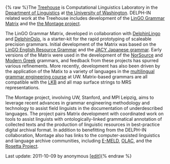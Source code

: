 {% raw %}The [Treehouse](http://depts.washington.edu/uwcl/) is Computational
Linguistics Laboratory in the [Department of
Linguistics](http://depts.washington.edu/lingweb) at [the University of
Washington](http://www.washington.edu). DELPH-IN related work at the
Treehouse includes development of the [LinGO Grammar
Matrix](http://www.delph-in.net/matrix) and the [the Montage
project](http://depts.washington.edu/uwcl/Montage).

The LinGO Grammar Matrix, developed in collaboration with
[DelphinLingo](https://blog.inductorsoftware.com/docsproto/missing/DelphinLingo) and [DelphinOslo](https://blog.inductorsoftware.com/docsproto/missing/DelphinOslo), is a
starter-kit for the rapid prototyping of scaleable precision grammars.
Initial development of the Matrix was based on the [LinGO English
Resource Grammar](http://www.delph-in.net/erg/) and the [JACY Japanese
grammar](http://www.delph-in.net/jacy). Early versions of the Matrix
were used in the development of the
[NorSource](http://www.ling.hf.ntnu.no/forskning/norsource/) and [Modern
Greek](http://www.delph-in.net/mgrg/) grammars, and feedback from these
projects has spurred various refinements. More recently, development has
also been driven by the application of the Matix to a variety of
languages in the [multilingual grammar engineering
course](http://courses.washington.edu/ling567) at UW. Matrix-based
grammars are all compatible with the [LKB](http://www.delph-in.net/lkb)
and all map surface strings to MRS representations.

The Montage project, involving UW, Stanford, and MPI Leipzig, aims to
leverage recent advances in grammar engineering methodology and
technology to assist field linguists in the documentation of
underdescribed languages. The project pairs Matrix development with
coordinated work on tools to assist linguists with ontologically-linked
grammatical annotation of collected texts and the production of
linguistic resources in best-practice digital archival format. In
addition to benefitting from the DELPH-IN collaboration, Montage also
has links to the computer-assisted linguistics and language archive
communities, including [E-MELD](http://emeld.org),
[OLAC](http://www.language-archives.org), and the [Rosetta
Project](http://www.rosettaproject.org).

Last update: 2011-10-09 by anonymous [[edit](https://github.com/delph-in/docs/wiki/DelphinWashington/_edit)]{% endraw %}